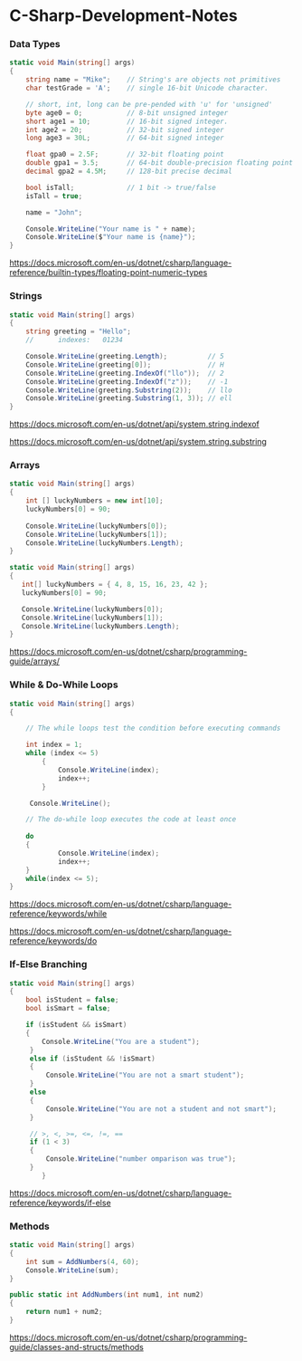 # C-Sharp-Development-Notes

### Data Types

```cs
static void Main(string[] args)
{
    string name = "Mike";    // String's are objects not primitives
    char testGrade = 'A';    // single 16-bit Unicode character.

    // short, int, long can be pre-pended with 'u' for 'unsigned'
    byte age0 = 0;           // 8-bit unsigned integer
    short age1 = 10;         // 16-bit signed integer.
    int age2 = 20;           // 32-bit signed integer
    long age3 = 30L;         // 64-bit signed integer

    float gpa0 = 2.5F;       // 32-bit floating point
    double gpa1 = 3.5;       // 64-bit double-precision floating point
    decimal gpa2 = 4.5M;     // 128-bit precise decimal

    bool isTall;             // 1 bit -> true/false
    isTall = true;

    name = "John";

    Console.WriteLine("Your name is " + name);
    Console.WriteLine($"Your name is {name}");
}
```
https://docs.microsoft.com/en-us/dotnet/csharp/language-reference/builtin-types/floating-point-numeric-types

### Strings

```cs
static void Main(string[] args)
{
    string greeting = "Hello";
    //      indexes:   01234

    Console.WriteLine(greeting.Length);          // 5
    Console.WriteLine(greeting[0]);              // H
    Console.WriteLine(greeting.IndexOf("llo"));  // 2
    Console.WriteLine(greeting.IndexOf("z"));    // -1
    Console.WriteLine(greeting.Substring(2));    // llo
    Console.WriteLine(greeting.Substring(1, 3)); // ell
}
```

https://docs.microsoft.com/en-us/dotnet/api/system.string.indexof

https://docs.microsoft.com/en-us/dotnet/api/system.string.substring

### Arrays

```cs
static void Main(string[] args)
{
    int [] luckyNumbers = new int[10];
    luckyNumbers[0] = 90;
            
    Console.WriteLine(luckyNumbers[0]);
    Console.WriteLine(luckyNumbers[1]);
    Console.WriteLine(luckyNumbers.Length);
}
 ```
 
 ```cs
static void Main(string[] args)
{
    int[] luckyNumbers = { 4, 8, 15, 16, 23, 42 };
    luckyNumbers[0] = 90;

    Console.WriteLine(luckyNumbers[0]);
    Console.WriteLine(luckyNumbers[1]);
    Console.WriteLine(luckyNumbers.Length);
}
 ```
 https://docs.microsoft.com/en-us/dotnet/csharp/programming-guide/arrays/

### While & Do-While Loops

```cs
static void Main(string[] args)
{

    // The while loops test the condition before executing commands

    int index = 1;     
    while (index <= 5)
        {
            Console.WriteLine(index);
            index++;
        }

     Console.WriteLine();

    // The do-while loop executes the code at least once
        
    do
    {
            Console.WriteLine(index);
            index++;
    }
    while(index <= 5);
}
```
https://docs.microsoft.com/en-us/dotnet/csharp/language-reference/keywords/while

https://docs.microsoft.com/en-us/dotnet/csharp/language-reference/keywords/do

### If-Else Branching

```cs
static void Main(string[] args)
{
    bool isStudent = false;
    bool isSmart = false;

    if (isStudent && isSmart)
    {
        Console.WriteLine("You are a student");
     }
     else if (isStudent && !isSmart)
     {
         Console.WriteLine("You are not a smart student");
     }
     else
     {
         Console.WriteLine("You are not a student and not smart");
     }

     // >, <, >=, <=, !=, ==
     if (1 < 3)
     {
         Console.WriteLine("number omparison was true");
     }
        }
```
https://docs.microsoft.com/en-us/dotnet/csharp/language-reference/keywords/if-else

### Methods

```cs
static void Main(string[] args)
{
    int sum = AddNumbers(4, 60);
    Console.WriteLine(sum);
}

public static int AddNumbers(int num1, int num2)
{
    return num1 + num2;
}
```
https://docs.microsoft.com/en-us/dotnet/csharp/programming-guide/classes-and-structs/methods


 
